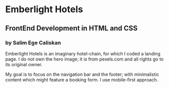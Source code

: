 # Emberlight Hotels

## FrontEnd Development in HTML and CSS

### by Salim Ege Caliskan

 Emberlight Hotels is an imaginary hotel-chain, for which I coded a landing page. I do not own the hero image; it is from pexels.com and all rights go to its original owner.

 My goal is to focus on the navigation bar and the footer; with minimalistic content which might feature a booking form. I use mobile-first approach.
